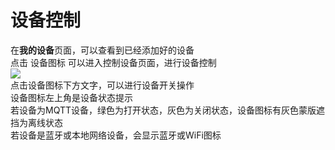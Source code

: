 # 设备控制
在**我的设备**页面，可以查看到已经添加好的设备  
点击 设备图标 可以进入控制设备页面，进行设备控制  
![](assets/002/03-1525839812000.png)  
点击设备图标下方文字，可以进行设备开关操作  
设备图标左上角是设备状态提示  
若设备为MQTT设备，绿色为打开状态，灰色为关闭状态，设备图标有灰色蒙版遮挡为离线状态  
若设备是蓝牙或本地网络设备，会显示蓝牙或WiFi图标  
